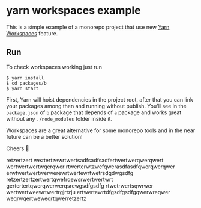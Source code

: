 # yarn workspaces example

This is a simple example of a monorepo project that use new [Yarn Workspaces](https://github.com/thejameskyle/rfcs-1/blob/workspaces/accepted/0000-workspaces.md) feature.

## Run

To check workspaces working just run

```
$ yarn install
$ cd packages/b
$ yarn start
```

First, Yarn will hoist dependencies in the project root, after that you can link your packages among then and running without publish. You'll see in the `package.json` of `b` package that depends of `a` package and works great without any `./node_modules` folder inside it.

Workspaces are a great alternative for some monorepo tools and in the near future can be a better solution!

Cheers 🍻

retzertzert
weztertzewrtwertsadfsadfsadfertwertwerqwerqwert
wertwertwertwqerqwer
rtwerterwtzwefqwerasdfasdfqwerqwerqwer
erwtwertwertwerwerewrtwertewrtwetrsdgdwgsdfg
retzertzertzertwertqwefrqewsrwertwertwrt
gertertertqwerqwerwerqsrewgsdfgsdfg
rtwetrwertsqwrwer
wertwertweewrtwertrgjrtzju
ertwertewrtdfgsdfgsdfgqwerwreqwer
weqrwqertweweqrtqwerretzertz
